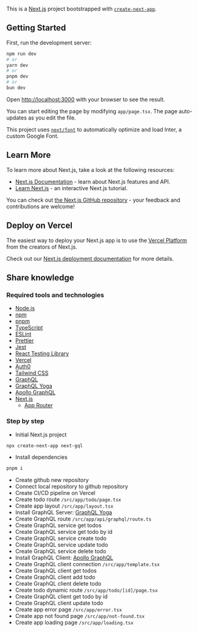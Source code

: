 This is a [Next.js](https://nextjs.org/) project bootstrapped with [`create-next-app`](https://github.com/vercel/next.js/tree/canary/packages/create-next-app).

## Getting Started

First, run the development server:

```bash
npm run dev
# or
yarn dev
# or
pnpm dev
# or
bun dev
```

Open [http://localhost:3000](http://localhost:3000) with your browser to see the result.

You can start editing the page by modifying `app/page.tsx`. The page auto-updates as you edit the file.

This project uses [`next/font`](https://nextjs.org/docs/basic-features/font-optimization) to automatically optimize and load Inter, a custom Google Font.

## Learn More

To learn more about Next.js, take a look at the following resources:

- [Next.js Documentation](https://nextjs.org/docs) - learn about Next.js features and API.
- [Learn Next.js](https://nextjs.org/learn) - an interactive Next.js tutorial.

You can check out [the Next.js GitHub repository](https://github.com/vercel/next.js/) - your feedback and contributions are welcome!

## Deploy on Vercel

The easiest way to deploy your Next.js app is to use the [Vercel Platform](https://vercel.com/new?utm_medium=default-template&filter=next.js&utm_source=create-next-app&utm_campaign=create-next-app-readme) from the creators of Next.js.

Check out our [Next.js deployment documentation](https://nextjs.org/docs/deployment) for more details.

## Share knowledge

### Required tools and technologies

- [Node.js](https://nodejs.org/en/)
- [npm](https://www.npmjs.com/)
- [pnpm](https://pnpm.io/)
- [TypeScript](https://www.typescriptlang.org/)
- [ESLint](https://eslint.org/)
- [Prettier](https://prettier.io/)
- [Jest](https://jestjs.io/)
- [React Testing Library](https://testing-library.com/docs/react-testing-library/intro/)
- [Vercel](https://vercel.com/)
- [Auth0](https://auth0.com/)
- [Tailwind CSS](https://tailwindcss.com/)
- [GraphQL](https://graphql.org/)
- [GraphQL Yoga](https://the-guild.dev/graphql/yoga-server)
- [Apollo GraphQL](https://www.apollographql.com/)
- [Next.js](https://nextjs.org/)
  - [App Router](https://nextjs.org/docs/getting-started/installation)

### Step by step

- Initial Next.js project

```bash
npx create-next-app next-gql
```
- Install dependencies

```bash
pnpm i
```
- Create github new repository
- Connect local repository to github repository
- Create CI/CD pipeline on Vercel
- Create todo route `/src/app/todo/page.tsx`
- Create app layout `/src/app/layout.tsx`
- Install GraphQL Server: [GraphQL Yoga](https://the-guild.dev/graphql/yoga-server/docs/integrations/integration-with-nextjs)
- Create GraphQL route `/src/app/api/graphql/route.ts`
- Create GraphQL service get todos
- Create GraphQL service get todo by id
- Create GraphQL service create todo
- Create GraphQL service update todo
- Create GraphQL service delete todo
- Install GraphQL Client: [Apollo GraphQL](https://www.apollographql.com/docs/react/get-started/)
- Create GraphQL client connection `/src/app/template.tsx`
- Create GraphQL client get todos
- Create GraphQL client add todo
- Create GraphQL client delete todo
- Create todo dynamic route `/src/app/todo/[id]/page.tsx`
- Create GraphQL client get todo by id
- Create GraphQL client update todo
- Create app error page `/src/app/error.tsx`
- Create app not found page `/src/app/not-found.tsx`
- Create app loading page `/src/app/loading.tsx`
